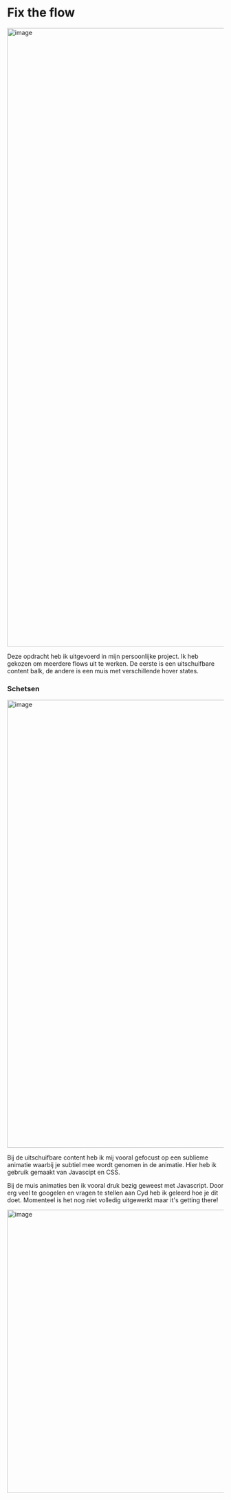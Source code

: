 # Fix the flow

<img width="1439" alt="image" src="https://user-images.githubusercontent.com/112857190/208636286-af8339e7-7127-49e5-904b-f755c30771c0.png">

Deze opdracht heb ik uitgevoerd in mijn persoonlijke project. Ik heb gekozen om meerdere flows uit te werken. De eerste is een uitschuifbare content balk, de andere is een muis met verschillende hover states. 

### Schetsen

<img width="1042" alt="image" src="https://user-images.githubusercontent.com/112857190/208637056-0f3e971e-3e15-4373-80cd-d9b60faf2899.png">

Bij de uitschuifbare content heb ik mij vooral gefocust op een sublieme animatie waarbij je subtiel mee wordt genomen in de animatie. Hier heb ik gebruik gemaakt van Javascipt en CSS. 

Bij de muis animaties ben ik vooral druk bezig geweest met Javascript. Door erg veel te googelen en vragen te stellen aan Cyd heb ik geleerd hoe je dit doet. Momenteel is het nog niet volledig uitgewerkt maar it's getting there!

<img width="659" alt="image" src="https://user-images.githubusercontent.com/112857190/208638991-db549563-49ac-4830-9a89-893bfebdbbd4.png">

